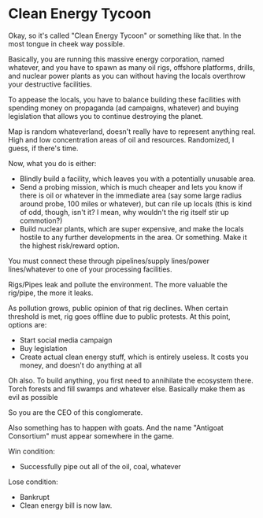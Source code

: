 Clean Energy Tycoon
======================

Okay, so it's called "Clean Energy Tycoon" or something like that. In
the most tongue in cheek way possible.

Basically, you are running this massive energy corporation, named
whatever, and you have to spawn as many oil rigs, offshore platforms,
drills, and nuclear power plants as you can without having the locals
overthrow your destructive facilities.


To appease the locals, you have to balance building these facilities
with spending money on propaganda (ad campaigns, whatever) and buying
legislation that allows you to continue destroying the planet.

Map is random whateverland, doesn't really have to represent anything
real. High and low concentration areas of oil and
resources. Randomized, I guess, if there's time.

Now, what you do is either:

* Blindly build a facility, which leaves you with a potentially
  unusable area.
* Send a probing mission, which is much cheaper and lets you know if
  there is oil or whatever in the immediate area (say some large radius around
  probe, 100 miles or whatever), but can rile up locals (this is kind
  of odd, though, isn't it? I mean, why wouldn't the rig itself stir
  up commotion?)
* Build nuclear plants, which are super expensive, and make the locals
  hostile to any further developments in the area. Or something. Make
  it the highest risk/reward option.

You must connect these through pipelines/supply lines/power
lines/whatever to one of your processing facilities.

Rigs/Pipes leak and pollute the environment. The more valuable the
rig/pipe, the more it leaks.

As pollution grows, public opinion of that rig declines. When certain
threshold is met, rig goes offline due to public protests. At this
point, options are:

* Start social media campaign
* Buy legislation
* Create actual clean energy stuff, which is entirely useless. It
  costs you money, and doesn't do anything at all

Oh also. To build anything, you first need to annihilate the ecosystem
there. Torch forests and fill swamps and whatever else. Basically make
them as evil as possible

So you are the CEO of this conglomerate.

Also something has to happen with goats. And the name "Antigoat
Consortium" must appear somewhere in the game.

Win condition:

* Successfully pipe out all of the oil, coal, whatever

Lose condition:

* Bankrupt
* Clean energy bill is now law.

